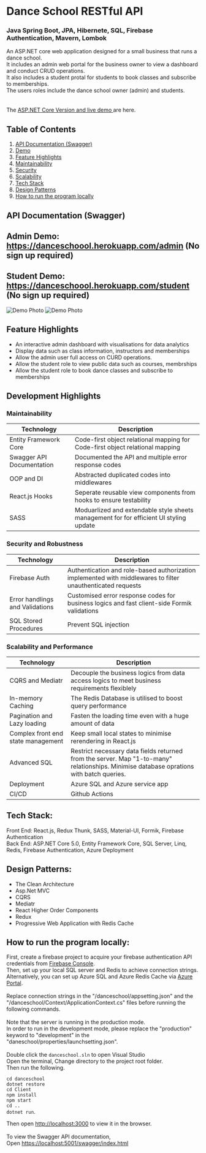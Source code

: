 # Dance School RESTful API
### Java Spring Boot, JPA, Hibernete, SQL, Firebase Authentication, Mavern, Lombok

An ASP.NET core web application designed for a small business that runs a dance school. <br />
It includes an admin web portal for the business owner to view a dashboard and conduct CRUD operations.<br />
It also includes a student protal for students to book classes and subscribe to memberships. <br />
The users roles include the dance school owner (admin) and students. <br />
 <br /> <br />
The <a href="https://github.com/Zoe-0925/dance-school">ASP.NET Core Version and live demo </a> are here. <br />

## Table of Contents
1. [ API Documentation (Swagger) ](#API)
2. [ Demo ](#Demo) 
3. [ Feature Highlights ](#Feature)
4. [ Maintainability ](#Maintainability)
5. [ Security ](#Security)
6. [ Scalability ](#Scalability)
7. [ Tech Stack ](#Tech)
8. [ Design Patterns ](#Design)
9. [ How to run the program locally ](#Run)

<a name="API"></a>
## API Documentation (Swagger)

<a name="Demo"></a> 
## Admin Demo: https://danceschoool.herokuapp.com/admin   (No sign up required)
## Student Demo: https://danceschoool.herokuapp.com/student      (No sign up required)
![Demo Photo](https://github.com/Zoe-0925/DanceSchool/blob/master/danceschool/Client/public/Demo.png)
![Demo Photo](https://github.com/Zoe-0925/DanceSchool/blob/master/danceschool/Client/public/Demo-2.png)

<a name="Feature"></a>
## Feature Highlights
- An interactive admin dashboard with visualisations for data analytics
- Display data such as class information, instructors and memberships
- Allow the admin user full access on CURD operations.
- Allow the student role to view public data such as courses, membrships
- Allow the student role to book dance classes and subscribe to memberships

## Development Highlights
<a name="Maintainability"></a>
### Maintainability
| Technology | Description |
| ----------- | ----------- |
| Entity Framework Core | Code-first object relational mapping for Code-first object relational mapping |
| Swagger API Documentation | Documented the API and multiple error response codes |
| OOP and DI | Abstracted duplicated codes into middlewares |
| React.js Hooks| Seperate reusable view components from hooks to ensure testability |
| SASS | Moduarlized and extendable style sheets management for for efficient UI styling update |

<a name="Security"></a>
### Security and Robustness
| Technology | Description |
| ----------- | ----------- |
| Firebase Auth | Authentication and role-based authorization implemented with middlewares to filter unauthenticated requests |
| Error handlings and Validations | Customised error response codes for business logics and fast client-side Formik validations |
| SQL Stored Procedures | Prevent SQL injection |

<a name="Scalability"></a>
### Scalability and Performance
| Technology | Description |
| ----------- | ----------- |
| CQRS and Mediatr | Decouple the business logics from data access logics to meet business requirements flexiblely |
| In-memory Caching | The Redis Database is utilised to boost query performance |
| Pagination and Lazy loading | Fasten the loading time even with a huge amount of data |
| Complex front end state management | Keep small local states to minimise rerendering in React.js |
| Advanced SQL | Restrict necessary data fields returned from the server. Map "1-to-many" relationships. Minimise database oprations with batch queries. |
| Deployment | Azure SQL and Azure service app |
| CI/CD | Github Actions |

<a name="Tech"></a>
## Tech Stack:
Front End: React.js, Redux Thunk, SASS, Material-UI, Formik, Firebase Authentication <br />
Back End: ASP.NET Core 5.0, Entity Framework Core, SQL Server, Linq, Redis, Firebase Authentication, Azure Deployment <br />

<a name="Design"></a>
## Design Patterns:
- The Clean Architecture
- Asp.Net MVC
- CQRS
- Mediatr
- React Higher Order Components
- Redux
- Progressive Web Application with Redis Cache

<a name="Run"></a>
## How to run the program locally:
First, create a firebase project to acquire your firebase authentication API credentials from  <a href="https://firebase.google.com/">Firebase Console</a>.<br />
Then, set up your local SQL server and Redis to achieve connection strings.<br />
Alternatively, you can set up Azure SQL and Azure Redis Cache via <a href="https://azure.microsoft.com/en-au/features/azure-portal/">Azure Portal</a>.<br />
<br />
Replace connection strings in the "/danceschool/appsetting.json" and the "/danceschool/Context/ApplicationContext.cs" files before running the following commands. 
<br /><br />
Note that the server is running in the production mode. <br />
In order to run in the development mode, please replace the "production" keyword to "development" in the "daneschool/properties/launchsetting.json".
<br /><br />
Double click the `danceschool.sln` to open Visual Studio <br />
Open the terminal,
Change directory to the project root folder. <br />
Then run the following.  <br />

`cd danceschool` <br />
`dotnet restore`<br />
`cd Client` <br />
`npm install` <br /> 
`npm start` <br /> 
`cd ..` <br />
`dotnet run`. <br />

Then open [http://localhost:3000](http://localhost:3000) to view it in the browser.<br />
 <br />
To view the Swagger API documentation, <br />
Open [https://localhost:5001/swagger/index.html](https://localhost:5001/swagger/index.html)
